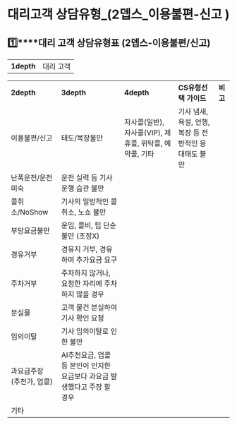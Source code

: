 # 대리고객 상담유형_(2뎁스_이용불편-신고 )

**1️⃣****대리 고객 상담유형표 (2뎁스-이용불편/신고)**
------------------------------------

|  |  |
| --- | --- |
| **1depth** | 대리 고객 |

|  |  |  |  |  |
| --- | --- | --- | --- | --- |
| **2depth** | **3depth** | **4depth** | **CS유형선택 가이드** | **비고** |
| 이용불편/신고 | 태도/복장불만 | 자사콜(일반), 자사콜(VIP), 제휴콜, 위탁콜, 예약콜, 기타 | 기사 냄새, 욕설, 언행, 복장 등 전반적인 응대태도 불만 |  |
| 난폭운전/운전미숙 | 운전 실력 등 기사 운행 습관 불만 |  |
| 콜취소/NoShow | 기사의 일방적인 콜취소, 노쇼 불만 |  |
| 부당요금불만 | 운임, 콜비, 팁 단순 불만 (조정X) |  |
| 경유거부 | 경유지 거부, 경유하며 추가요금 요구 |  |
| 주차거부 | 주차하지 않거나, 요청한 자리에 주차하지 않을 경우 |  |
| 분실물 | 고객 물건 분실하여 기사 확인 요청 |  |
| 임의이탈 | 기사 임의이탈로 인한 불만 |  |
| 과요금주장 (추천가, 업콜) | AI추천요금, 업콜 등 본인이 인지한 요금보다 과요금 발생했다고 주장 할 경우 |  |
| 기타 |  |  |